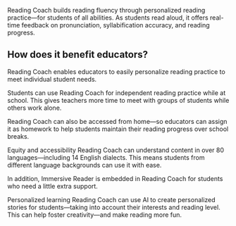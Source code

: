 Reading Coach builds reading fluency through personalized reading practice—for students of all abilities. As students read aloud, it offers real-time feedback on pronunciation, syllabification accuracy, and reading progress.

## How does it benefit educators?

Reading Coach enables educators to easily personalize reading practice to meet individual student needs.

Students can use Reading Coach for independent reading practice while at school. This gives teachers more time to meet with groups of students while others work alone.

Reading Coach can also be accessed from home—so educators can assign it as homework to help students maintain their reading progress over school breaks.

Equity and accessibility Reading Coach can understand content in over 80 languages—including 14 English dialects. This means students from different language backgrounds can use it with ease.

In addition, Immersive Reader is embedded in Reading Coach for students who need a little extra support.

Personalized learning Reading Coach can use AI to create personalized stories for students—taking into account their interests and reading level. This can help foster creativity—and make reading more fun.